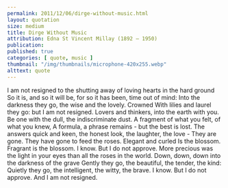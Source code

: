 ```yaml
---
permalink: 2011/12/06/dirge-without-music.html
layout: quotation
size: medium
title: Dirge Without Music
attribution: Edna St Vincent Millay (1892 – 1950)
publication: 
published: true
categories: [ quote, music ]
thumbnail: "/img/thumbnails/microphone-420x255.webp"
alttext: quote
---
```


I am not resigned to the shutting away of loving hearts in the hard ground
So it is, and so it will be, for so it has been, time out of mind: 
Into the darkness they go, the wise and the lovely. Crowned 
With lilies and laurel they go: but I am not resigned.
Lovers and thinkers, into the earth with you. 
Be one with the dull, the indiscriminate dust. 
A fragment of what you felt, of what you knew,
A formula, a phrase remains - but the best is lost.
The answers quick and keen, the honest look, the laughter, the love - 
They are gone. They have gone to feed the roses. Elegant and curled 
Is the blossom. Fragrant is the blossom. I know. But I do not approve. 
More precious was the light in your eyes than all the roses in the world.
Down, down, down into the darkness of the grave 
Gently they go, the beautiful, the tender, the kind: 
Quietly they go, the intelligent, the witty, the brave. 
I know. But I do not approve. And I am not resigned.
